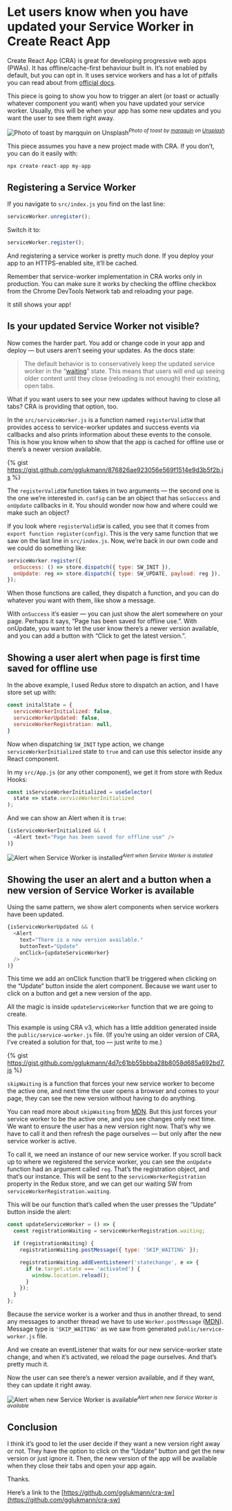 
# Let users know when you have updated your Service Worker in Create React App

Create React App (CRA) is great for developing progressive web apps (PWAs). It has offline/cache-first behaviour built in. It’s not enabled by default, but you can opt in. It uses service workers and has a lot of pitfalls you can read about from [official docs](https://create-react-app.dev/docs/making-a-progressive-web-app/).

This piece is going to show you how to trigger an alert (or toast or actually whatever component you want) when you have updated your service worker. Usually, this will be when your app has some new updates and you want the user to see them right away.

![Photo of toast by [marqquin](https://unsplash.com/@marqquin?utm_source=medium&utm_medium=referral) on [Unsplash](https://unsplash.com?utm_source=medium&utm_medium=referral)](https://cdn-images-1.medium.com/max/12000/0*hvqDHiDG9pggqJY4)<em><sup>Photo of toast by [marqquin](https://unsplash.com/@marqquin?utm_source=medium&utm_medium=referral) on [Unsplash](https://unsplash.com?utm_source=medium&utm_medium=referral)</sup></em>

This piece assumes you have a new project made with CRA. If you don’t, you can do it easily with:

```javascript
npx create-react-app my-app
```

## Registering a Service Worker

If you navigate to `src/index.js` you find on the last line:

```javascript
serviceWorker.unregister();
```

Switch it to:

```javascript
serviceWorker.register();
```

And registering a service worker is pretty much done. If you deploy your app to an HTTPS-enabled site, it’ll be cached.

Remember that service-worker implementation in CRA works only in production. You can make sure it works by checking the offline checkbox from the Chrome DevTools Network tab and reloading your page.

It still shows your app!

## Is your updated Service Worker not visible?

Now comes the harder part. You add or change code in your app and deploy — but users aren’t seeing your updates. As the docs state:
> The default behavior is to conservatively keep the updated service worker in the “[waiting](https://developers.google.com/web/fundamentals/primers/service-workers/lifecycle#waiting)” state. This means that users will end up seeing older content until they close (reloading is not enough) their existing, open tabs.

What if you want users to see your new updates without having to close all tabs? CRA is providing that option, too.

In the `src/serviceWorker.js` is a function named `registerValidSW` that provides access to service-worker updates and success events via callbacks and also prints information about these events to the console. This is how you know when to show that the app is cached for offline use or there’s a newer version available.

{% gist https://gist.github.com/gglukmann/876826ae923056e569f1514e9d3b5f2b.js %}

The `registerValidSW` function takes in two arguments — the second one is the one we’re interested in. `config` can be an object that has `onSuccess` and `onUpdate` callbacks in it. You should wonder now how and where could we make such an object?

If you look where `registerValidSW` is called, you see that it comes from `export function register(config)`. This is the very same function that we saw on the last line in `src/index.js`. Now, we’re back in our own code and we could do something like:

```javascript
serviceWorker.register({
  onSuccess: () => store.dispatch({ type: SW_INIT }),
  onUpdate: reg => store.dispatch({ type: SW_UPDATE, payload: reg }),
});
```

When those functions are called, they dispatch a function, and you can do whatever you want with them, like show a message.

With `onSuccess` it’s easier — you can just show the alert somewhere on your page. Perhaps it says, “Page has been saved for offline use.”. With onUpdate, you want to let the user know there’s a newer version available, and you can add a button with “Click to get the latest version.”.

## Showing a user alert when page is first time saved for offline use

In the above example, I used Redux store to dispatch an action, and I have store set up with:

```javascript
const initalState = {
  serviceWorkerInitialized: false,
  serviceWorkerUpdated: false,
  serviceWorkerRegistration: null,
}
```

Now when dispatching `SW_INIT` type action, we change `serviceWorkerInitialized` state to `true` and can use this selector inside any React component.

In my `src/App.js` (or any other component), we get it from store with Redux Hooks:

```javascript
const isServiceWorkerInitialized = useSelector(
  state => state.serviceWorkerInitialized
);
```

And we can show an Alert when it is `true`:

```javascript
{isServiceWorkerInitialized && (
  <Alert text="Page has been saved for offline use" />
)}
```

![Alert when Service Worker is installed](https://cdn-images-1.medium.com/max/2000/1*dQ-oTIRtgnbd8PQ84cXJVA.png)<em><sup>Alert when Service Worker is installed</em></sup>

## Showing the user an alert and a button when a new version of Service Worker is available

Using the same pattern, we show alert components when service workers have been updated.

```javascript
{isServiceWorkerUpdated && (
  <Alert
    text="There is a new version available."
    buttonText="Update"
    onClick={updateServiceWorker}
  />
)}
```

This time we add an onClick function that’ll be triggered when clicking on the “Update” button inside the alert component. Because we want user to click on a button and get a new version of the app.

All the magic is inside `updateServiceWorker` function that we are going to create.

This example is using CRA v3, which has a little addition generated inside the `public/service-worker.js` file. (If you’re using an older version of CRA, I’ve created a solution for that, too — just write to me.)

{% gist https://gist.github.com/gglukmann/4d7c61bb55bbba28b8058d685a692bd7.js %}

`skipWaiting` is a function that forces your new service worker to become the active one, and next time the user opens a browser and comes to your page, they can see the new version without having to do anything.

You can read more about `skipWaiting` from [MDN](https://developer.mozilla.org/en-US/docs/Web/API/ServiceWorkerGlobalScope/skipWaiting). But this just forces your service worker to be the active one, and you see changes only next time. We want to ensure the user has a new version right now. That’s why we have to call it and then refresh the page ourselves — but only after the new service worker is active.

To call it, we need an instance of our new service worker. If you scroll back up to where we registered the service worker, you can see the `onUpdate` function had an argument called `reg`. That’s the registration object, and that’s our instance. This will be sent to the `serviceWorkerRegistration` property in the Redux store, and we can get our waiting SW from `serviceWorkerRegistration.waiting`.

This will be our function that’s called when the user presses the “Update” button inside the alert:

```javascript
const updateServiceWorker = () => {
  const registrationWaiting = serviceWorkerRegistration.waiting;

  if (registrationWaiting) {
    registrationWaiting.postMessage({ type: 'SKIP_WAITING' });

    registrationWaiting.addEventListener('statechange', e => {
      if (e.target.state === 'activated') {
        window.location.reload();
      }
    });
  }
};
```

Because the service worker is a worker and thus in another thread, to send any messages to another thread we have to use `Worker.postMessage` ([MDN](https://developer.mozilla.org/en-US/docs/Web/API/Worker/postMessage)). Message type is `'SKIP_WAITING'` as we saw from generated `public/service-worker.js` file.

And we create an eventListener that waits for our new service-worker state change, and when it’s activated, we reload the page ourselves. And that’s pretty much it.

Now the user can see there’s a newer version available, and if they want, they can update it right away.

![Alert when new Service Worker is available](https://cdn-images-1.medium.com/max/2000/1*4k3sIy_o9fICXdJug4wFtA.png)<em><sup>Alert when new Service Worker is available</sup></em>

## Conclusion

I think it’s good to let the user decide if they want a new version right away or not. They have the option to click on the “Update” button and get the new version or just ignore it. Then, the new version of the app will be available when they close their tabs and open your app again.

Thanks.

Here’s a link to the [https://github.com/gglukmann/cra-sw](https://github.com/gglukmann/cra-sw)

